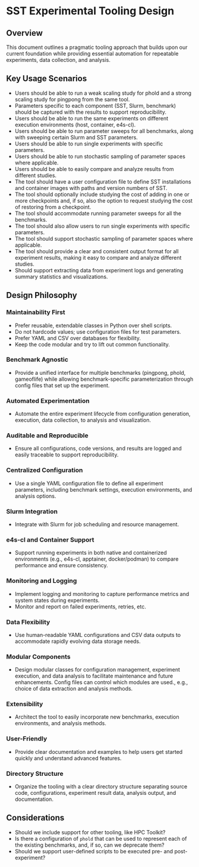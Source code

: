 # SST Experimental Tooling Design

## Overview

This document outlines a pragmatic tooling approach that builds upon our current
foundation while providing essential automation for repeatable experiments,
data collection, and analysis.

## Key Usage Scenarios

- Users should be able to run a weak scaling study for phold and a strong
  scaling study for pingpong from the same tool.
- Parameters specific to each component (SST, Slurm, benchmark) should be
  captured with the results to support reproducibility.
- Users should be able to run the same experiments on different execution
  environments (host, container, e4s-cl).
- Users should be able to run parameter sweeps for all benchmarks, along
  with sweeping certain Slurm and SST parameters.
- Users should be able to run single experiments with specific parameters.
- Users should be able to run stochastic sampling of parameter spaces where
  applicable.
- Users should be able to easily compare and analyze results from different
  studies.
- The tool should have a user configuration file to define SST installations
  and container images with paths and version numbers of SST.
- The tool should optionally include studying the cost of adding in one or
  more checkpoints and, if so, also the option to request studying the cost
  of restoring from a checkpoint.
- The tool should accommodate running parameter sweeps for all the
  benchmarks.
- The tool should also allow users to run single experiments with specific
  parameters.
- The tool should support stochastic sampling of parameter spaces where
  applicable.
- The tool should provide a clear and consistent output format for all
  experiment results, making it easy to compare and analyze different
  studies.
- Should support extracting data from experiment logs and generating summary
  statistics and visualizations.


## Design Philosophy

### Maintainability First

- Prefer reusable, extendable classes in Python over shell scripts.
- Do not hardcode values; use configuration files for test parameters.
- Prefer YAML and CSV over databases for flexibility.
- Keep the code modular and try to lift out common functionality.

### Benchmark Agnostic

- Provide a unified interface for multiple benchmarks (pingpong, phold,
  gameoflife) while allowing benchmark-specific parameterization through config
  files that set up the experiment.

### Automated Experimentation

- Automate the entire experiment lifecycle from configuration generation,
  execution, data collection, to analysis and visualization.

### Auditable and Reproducible

- Ensure all configurations, code versions, and results are logged and
  easily traceable to support reproducibility.

### Centralized Configuration

- Use a single YAML configuration file to define all experiment parameters,
  including benchmark settings, execution environments, and analysis options.

### Slurm Integration

- Integrate with Slurm for job scheduling and resource management.

### e4s-cl and Container Support

- Support running experiments in both native and containerized environments
  (e.g., e4s-cl, apptainer, docker/podman) to compare performance and ensure
  consistency.

### Monitoring and Logging

- Implement logging and monitoring to capture performance metrics and system
  states during experiments.
- Monitor and report on failed experiments, retries, etc.

### Data Flexibility

- Use human-readable YAML configurations and CSV data outputs to accommodate
  rapidly evolving data storage needs.

### Modular Components

- Design modular classes for configuration management, experiment execution,
  and data analysis to facilitate maintenance and future enhancements. Config
  files can control which modules are used., e.g., choice of data extraction and
  analysis methods.

### Extensibility

- Architect the tool to easily incorporate new benchmarks, execution
  environments, and analysis methods.

### User-Friendly

- Provide clear documentation and examples to help users get started quickly
  and understand advanced features.

### Directory Structure

- Organize the tooling with a clear directory structure separating source
  code, configurations, experiment result data, analysis output, and documentation.


## Considerations

- Should we include support for other tooling, like HPC Toolkit?
- Is there a configuration of `phold` that can be used to represent each of the
  existing benchmarks, and, if so, can we deprecate them?
- Should we support user-defined scripts to be executed pre- and
  post-experiment?